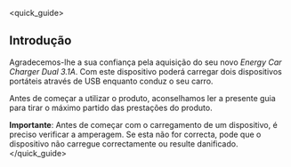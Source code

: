 <quick_guide> 
## Introdução
Agradecemos-lhe a sua confiança pela aquisição do seu novo *Energy Car Charger Dual 3.1A*. Com este dispositivo poderá carregar dois dispositivos portáteis através de USB enquanto conduz o seu carro.

Antes de começar a utilizar o produto, aconselhamos ler a presente guia para tirar o máximo partido das prestações do  produto. 

**Importante**: Antes de começar com o carregamento de um dispositivo, é preciso verificar a amperagem. Se esta não for correcta, pode que o dispositivo não carregue correctamente ou resulte danificado.
</quick_guide>
